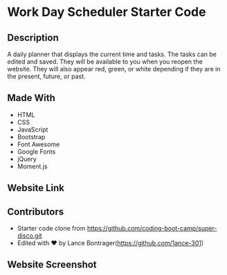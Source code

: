 # Work Day Scheduler Starter Code

## Description
A daily planner that displays the current time and tasks. The tasks can be edited and saved. They will be available to you when you reopen the website. They will also appear red, green, or white depending if they are in the present, future, or past.

## Made With
- HTML
- CSS
- JavaScript
- Bootstrap
- Font Awesome
- Google Fonts
- jQuery
- Moment.js

## Website Link

## Contributors
- Starter code clone from https://github.com/coding-boot-camp/super-disco.git
- Edited with ❤︎ by Lance Bontrager(https://github.com/1ance-301)

## Website Screenshot